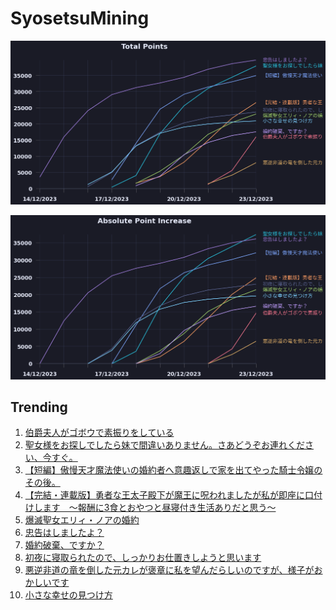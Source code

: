# SyosetsuMining


![](https://raw.githubusercontent.com/exc4l/SyosetsuMining/main/plots/point_trend.png)

![](https://raw.githubusercontent.com/exc4l/SyosetsuMining/main/plots/point_increase.png)


## Trending

1. [伯爵夫人がゴボウで素振りをしている](https://ncode.syosetu.com/n1717io/)
2. [聖女様をお探しでしたら妹で間違いありません。さあどうぞお連れください、今すぐ。](https://ncode.syosetu.com/n0277io/)
3. [【短編】傲慢天才魔法使いの婚約者へ意趣返しで家を出てやった騎士令嬢のその後。](https://ncode.syosetu.com/n0356io/)
4. [【完結・連載版】勇者な王太子殿下が魔王に呪われましたが私が即座に口付けします　〜報酬に3食とおやつと昼寝付き生活ありだと思う〜](https://ncode.syosetu.com/n2961in/)
5. [爆滅聖女エリィ・ノアの婚約](https://ncode.syosetu.com/n0600io/)
6. [忠告はしましたよ？](https://ncode.syosetu.com/n9151in/)
7. [婚約破棄、ですか？](https://ncode.syosetu.com/n0385io/)
8. [初夜に寝取られたので、しっかりお仕置きしようと思います](https://ncode.syosetu.com/n9043in/)
9. [悪逆非道の竜を倒した元カレが褒章に私を望んだらしいのですが、様子がおかしいです](https://ncode.syosetu.com/n1740io/)
10. [小さな幸せの見つけ方](https://ncode.syosetu.com/n9718in/)
